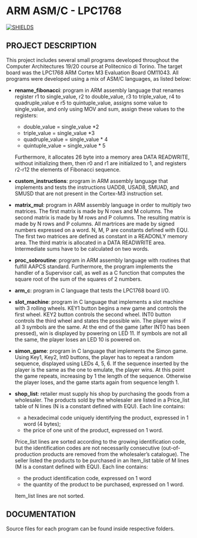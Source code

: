 # ARM ASM/C - LPC1768
[![SHIELDS](https://img.shields.io/badge/development-completed-green)](https://shields.io/)

## PROJECT DESCRIPTION

This project includes several small programs developed throughout the Computer Architectures 19/20 course at Politecnico di Torino. The target board was the LPC1768 ARM Cortex M3 Evaluation Board OM11043. All programs were developed using a mix of ASM/C languages, as listed below:

* **rename_fibonacci**: program in ARM assembly language that renames register r1 to single_value, r2 to double_value, r3 to triple_value, r4 to quadruple_value e r5 to quintuple_value, assigns some value to single_value, and only using MOV and sum, assign these values to the registers:

   - double_value = single_value *2
   - triple_value = single_value *3
   - quadruple_value = single_value * 4
   - quintuple_value = single_value * 5

   Furthermore, it allocates 26 byte into a memory area DATA READWRITE, without initializing them, then r0 and r1 are initialized to 1, and registers r2-r12 the elements of
Fibonacci sequence.

* **custom_instructions**: program in ARM assembly language that implements and tests the instructions UADD8, USAD8, SMUAD, and SMUSD that are not present in the Cortex-M3 instruction set.

* **matrix_mul**: program in ARM assembly language in order to multiply two matrices. The first matrix is made by N rows and M columns. The second matrix is made by M rows and P columns. The resulting matrix is made by N rows and P columns. All martrices are made by signed numbers expressed on a word. N, M, P are constants defined with EQU. The first two matrices are defined as constant in a READONLY memory area. The third matrix is allocated in a DATA READWRITE area. Intermediate sums have to be calculated on two words.

* **proc_sobroutine**: program in ARM assembly language with routines that fulfill AAPCS standard. Furthermore, the program implements the handler of a Supervisor call, as well as a C function that computes the square root of the sum of the squares of 2 numbers.

* **arm_c**: program in C language that tests the LPC1768 board I/O.

* **slot_machine**: program in C language that implements a slot machine with 3 rolling wheels. KEY1 button begins a new game and controls the first wheel. KEY2 button controls the second wheel. INT0 button controls the third wheel and states the possible win. The player wins if all 3 symbols are the same. At the end of the game (after INT0 has been pressed), win is displayed by powering on LED 11. If symbols are not all the same, the player loses an LED 10 is powered on.

* **simon_game**: program in C language that implements the Simon game. Using Key1, Key2, Int0 buttons, the player has to repeat a random sequence, displayed using LEDs 4, 5, 6. If the sequence inserted by the player is the same as the one to emulate, the player wins. At this point the game repeats, increasing by 1 the length of the sequence. Otherwise the player loses, and the game starts again from sequence length 1.

* **shop_list**: retailer must supply his shop by purchasing the goods from a wholesaler. The products sold by the wholesaler are listed in a Price_list table of N lines (N is a constant defined with EQU). Each line contains:
   - a hexadecimal code uniquely identifying the product, expressed in 1 word (4 bytes);
   - the price of one unit of the product, expressed on 1 word.

   Price_list lines are sorted according to the growing identification code, but the identification codes are not necessarily consecutive (out-of-production products are removed from the wholesaler’s catalogue). The seller listed the products to be purchased in an Item_list table of M lines (M is a constant defined with EQU). Each line contains:

   - the product identification code, expressed on 1 word
   - the quantity of the product to be purchased, expressed on 1 word.

  Item_list lines are not sorted.
  
## DOCUMENTATION

Source files for each program can be found inside respective folders. 
